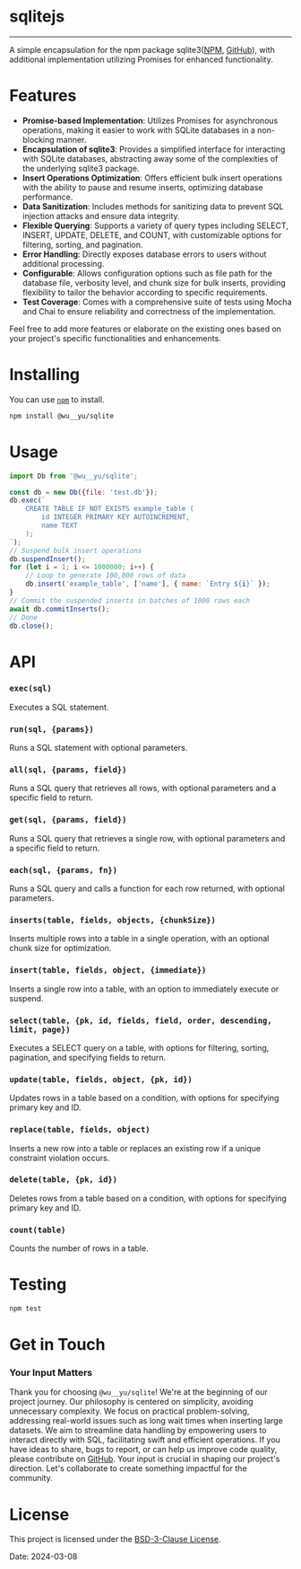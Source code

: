 # sqlitejs

---

A simple encapsulation for the npm package sqlite3([NPM](https://www.npmjs.com/package/sqlite3), [GitHub](https://github.com/TryGhost/node-sqlite3)), with additional implementation utilizing Promises for enhanced functionality.

# Features

- **Promise-based Implementation**: Utilizes Promises for asynchronous operations, making it easier to work with SQLite databases in a non-blocking manner.
- **Encapsulation of sqlite3**: Provides a simplified interface for interacting with SQLite databases, abstracting away some of the complexities of the underlying sqlite3 package.
- **Insert Operations Optimization**: Offers efficient bulk insert operations with the ability to pause and resume inserts, optimizing database performance.
- **Data Sanitization**: Includes methods for sanitizing data to prevent SQL injection attacks and ensure data integrity.
- **Flexible Querying**: Supports a variety of query types including SELECT, INSERT, UPDATE, DELETE, and COUNT, with customizable options for filtering, sorting, and pagination.
- **Error Handling**: Directly exposes database errors to users without additional processing.
- **Configurable**: Allows configuration options such as file path for the database file, verbosity level, and chunk size for bulk inserts, providing flexibility to tailor the behavior according to specific requirements.
- **Test Coverage**: Comes with a comprehensive suite of tests using Mocha and Chai to ensure reliability and correctness of the implementation.

Feel free to add more features or elaborate on the existing ones based on your project's specific functionalities and enhancements.

# Installing

You can use [`npm`](https://github.com/npm/cli) to install.

```bash
npm install @wu__yu/sqlite
```

# Usage

```javascript
import Db from '@wu__yu/sqlite';

const db = new Db({file: 'test.db'});
db.exec(`
    CREATE TABLE IF NOT EXISTS example_table (
        id INTEGER PRIMARY KEY AUTOINCREMENT,
        name TEXT
    );
`);
// Suspend bulk insert operations
db.suspendInsert();
for (let i = 1; i <= 1000000; i++) {
    // Loop to generate 100,000 rows of data
    db.insert('example_table', ['name'], { name: `Entry ${i}` });
}
// Commit the suspended inserts in batches of 1000 rows each
await db.commitInserts();
// Done
db.close();
```

# API

### `exec(sql)`
Executes a SQL statement.

### `run(sql, {params})`
Runs a SQL statement with optional parameters.

### `all(sql, {params, field})`
Runs a SQL query that retrieves all rows, with optional parameters and a specific field to return.

### `get(sql, {params, field})`
Runs a SQL query that retrieves a single row, with optional parameters and a specific field to return.

### `each(sql, {params, fn})`
Runs a SQL query and calls a function for each row returned, with optional parameters.

### `inserts(table, fields, objects, {chunkSize})`
Inserts multiple rows into a table in a single operation, with an optional chunk size for optimization.

### `insert(table, fields, object, {immediate})`
Inserts a single row into a table, with an option to immediately execute or suspend.

### `select(table, {pk, id, fields, field, order, descending, limit, page})`
Executes a SELECT query on a table, with options for filtering, sorting, pagination, and specifying fields to return.

### `update(table, fields, object, {pk, id})`
Updates rows in a table based on a condition, with options for specifying primary key and ID.

### `replace(table, fields, object)`
Inserts a new row into a table or replaces an existing row if a unique constraint violation occurs.

### `delete(table, {pk, id})`
Deletes rows from a table based on a condition, with options for specifying primary key and ID.

### `count(table)`
Counts the number of rows in a table.

# Testing

```bash
npm test
```

# Get in Touch

### Your Input Matters

Thank you for choosing `@wu__yu/sqlite`! We're at the beginning of our project journey. Our philosophy is centered on simplicity, avoiding unnecessary complexity. We focus on practical problem-solving, addressing real-world issues such as long wait times when inserting large datasets. We aim to streamline data handling by empowering users to interact directly with SQL, facilitating swift and efficient operations. If you have ideas to share, bugs to report, or can help us improve code quality, please contribute on [GitHub](https://github.com/wuyu2015/sqlitejs). Your input is crucial in shaping our project's direction. Let's collaborate to create something impactful for the community.

# License

This project is licensed under the [BSD-3-Clause License](https://opensource.org/licenses/BSD-3-Clause).

Date: 2024-03-08
